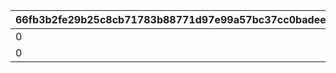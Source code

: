 |66fb3b2fe29b25c8cb71783b88771d97e99a57bc37cc0badee8cb412c156431b|704addb8dec7aa43aac9ae361b4c4917d64b70e914741d8c572b238d8cf5e177|8ea7c2e52b2d60652953f3b20fbca6f1798ff1b63c23d13d3d51067c88c1065b|9b1fd13cfb89ea88b6dd4385ed3af34244b80527367dfc8a3ada84868b5e476f|1cc7efae2b4bddbc35022af7cb9da7625ebbc4c8a6fd7a6fefaf8595a5d63f53|ea997cd5c11439691bbd9eaebbd350419ed1c524c6ea70593646d46c26b22cd9|8c2e8d870f1b4482be3bf1589d89e88c741379facd028c95bb98b42f76179075|7bff3163a7050dfaa31a884b9480189df59029dc8f7234fdb58a729514c346ea|f9b85eae39a8c1e69140ccabf760c6d122db43d1d9c24884dba0c7a50158099c|02d8d640c40b7f34ecb348bdf4784b1369fa735d71aeb4ccb05b367b9cdeda27|41fba779bb72e10e1400ebafbdc1a503b56c9d194f69376dda12135a1bde84c2|ebdbc28e027c333c66b30fc56ba9af50e5760ce0633ef2035be573bfcdccd0b3|f7fd3db193b894c74857f93c74306442a6a958d3c62c61608fad4902d742654d|3e751463adbe3976e7967f967d0d9aff76b408ef690709ef67d79009b6defcf2|3b70491df39e1b2eb4db5159ddc05e2f6ee7dd9179b9490f334e545c73b5cb77|6c5cc2c6dccf25d37aee0c9f2ed346422d1430ab4d8701a3fe189a6efae43ee2|e66ebe45fc4785e1d5aaabebdb4e78e2dbe63f0f5caa739f8d27bcc04262d393|bfab2ae2dc4a5de46a2fffdbbcadb4ac284084416cbf70fd952dd2521b7fddfe|
| --- | --- | --- | --- | --- | --- | --- | --- | --- | --- | --- | --- | --- | --- | --- | --- | --- | --- |
|0|3|1|0|0|0|0|0|1001|1|0|1|1|30|1|30|1|300|
|0|6|1|0|0|0|0|0|1002|1|0|1|1|30|1|30|1|300|